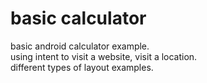 # basic calculator
basic android calculator example. <br>
using intent to visit a website, visit a location. <br>
different types of layout examples. <br>
